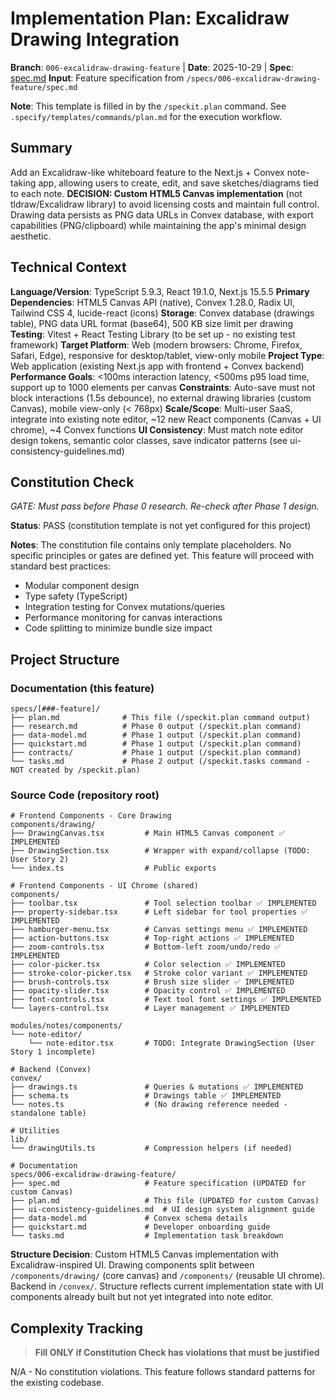# Implementation Plan: Excalidraw Drawing Integration

**Branch**: `006-excalidraw-drawing-feature` | **Date**: 2025-10-29 | **Spec**: [spec.md](./spec.md)
**Input**: Feature specification from `/specs/006-excalidraw-drawing-feature/spec.md`

**Note**: This template is filled in by the `/speckit.plan` command. See `.specify/templates/commands/plan.md` for the execution workflow.

## Summary

Add an Excalidraw-like whiteboard feature to the Next.js + Convex note-taking app, allowing users to create, edit, and save sketches/diagrams tied to each note. **DECISION: Custom HTML5 Canvas implementation** (not tldraw/Excalidraw library) to avoid licensing costs and maintain full control. Drawing data persists as PNG data URLs in Convex database, with export capabilities (PNG/clipboard) while maintaining the app's minimal design aesthetic.

## Technical Context

**Language/Version**: TypeScript 5.9.3, React 19.1.0, Next.js 15.5.5
**Primary Dependencies**: HTML5 Canvas API (native), Convex 1.28.0, Radix UI, Tailwind CSS 4, lucide-react (icons)
**Storage**: Convex database (drawings table), PNG data URL format (base64), 500 KB size limit per drawing
**Testing**: Vitest + React Testing Library (to be set up - no existing test framework)
**Target Platform**: Web (modern browsers: Chrome, Firefox, Safari, Edge), responsive for desktop/tablet, view-only mobile
**Project Type**: Web application (existing Next.js app with frontend + Convex backend)
**Performance Goals**: <100ms interaction latency, <500ms p95 load time, support up to 1000 elements per canvas
**Constraints**: Auto-save must not block interactions (1.5s debounce), no external drawing libraries (custom Canvas), mobile view-only (< 768px)
**Scale/Scope**: Multi-user SaaS, integrate into existing note editor, ~12 new React components (Canvas + UI chrome), ~4 Convex functions
**UI Consistency**: Must match note editor design tokens, semantic color classes, save indicator patterns (see ui-consistency-guidelines.md)

## Constitution Check

*GATE: Must pass before Phase 0 research. Re-check after Phase 1 design.*

**Status**: PASS (constitution template is not yet configured for this project)

**Notes**: The constitution file contains only template placeholders. No specific principles or gates are defined yet. This feature will proceed with standard best practices:
- Modular component design
- Type safety (TypeScript)
- Integration testing for Convex mutations/queries
- Performance monitoring for canvas interactions
- Code splitting to minimize bundle size impact

## Project Structure

### Documentation (this feature)

```text
specs/[###-feature]/
├── plan.md              # This file (/speckit.plan command output)
├── research.md          # Phase 0 output (/speckit.plan command)
├── data-model.md        # Phase 1 output (/speckit.plan command)
├── quickstart.md        # Phase 1 output (/speckit.plan command)
├── contracts/           # Phase 1 output (/speckit.plan command)
└── tasks.md             # Phase 2 output (/speckit.tasks command - NOT created by /speckit.plan)
```

### Source Code (repository root)

```text
# Frontend Components - Core Drawing
components/drawing/
├── DrawingCanvas.tsx         # Main HTML5 Canvas component ✅ IMPLEMENTED
├── DrawingSection.tsx        # Wrapper with expand/collapse (TODO: User Story 2)
└── index.ts                  # Public exports

# Frontend Components - UI Chrome (shared)
components/
├── toolbar.tsx               # Tool selection toolbar ✅ IMPLEMENTED
├── property-sidebar.tsx      # Left sidebar for tool properties ✅ IMPLEMENTED
├── hamburger-menu.tsx        # Canvas settings menu ✅ IMPLEMENTED
├── action-buttons.tsx        # Top-right actions ✅ IMPLEMENTED
├── zoom-controls.tsx         # Bottom-left zoom/undo/redo ✅ IMPLEMENTED
├── color-picker.tsx          # Color selection ✅ IMPLEMENTED
├── stroke-color-picker.tsx   # Stroke color variant ✅ IMPLEMENTED
├── brush-controls.tsx        # Brush size slider ✅ IMPLEMENTED
├── opacity-slider.tsx        # Opacity control ✅ IMPLEMENTED
├── font-controls.tsx         # Text tool font settings ✅ IMPLEMENTED
└── layers-control.tsx        # Layer management ✅ IMPLEMENTED

modules/notes/components/
└── note-editor/
    └── note-editor.tsx       # TODO: Integrate DrawingSection (User Story 1 incomplete)

# Backend (Convex)
convex/
├── drawings.ts               # Queries & mutations ✅ IMPLEMENTED
├── schema.ts                 # Drawings table ✅ IMPLEMENTED
└── notes.ts                  # (No drawing reference needed - standalone table)

# Utilities
lib/
└── drawingUtils.ts           # Compression helpers (if needed)

# Documentation
specs/006-excalidraw-drawing-feature/
├── spec.md                   # Feature specification (UPDATED for custom Canvas)
├── plan.md                   # This file (UPDATED for custom Canvas)
├── ui-consistency-guidelines.md  # UI design system alignment guide
├── data-model.md             # Convex schema details
├── quickstart.md             # Developer onboarding guide
└── tasks.md                  # Implementation task breakdown
```

**Structure Decision**: Custom HTML5 Canvas implementation with Excalidraw-inspired UI. Drawing components split between `/components/drawing/` (core canvas) and `/components/` (reusable UI chrome). Backend in `/convex/`. Structure reflects current implementation state with UI components already built but not yet integrated into note editor.

## Complexity Tracking

> **Fill ONLY if Constitution Check has violations that must be justified**

N/A - No constitution violations. This feature follows standard patterns for the existing codebase.
